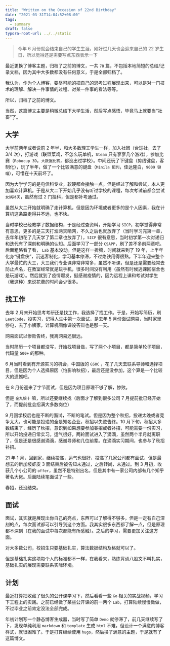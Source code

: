 ```yaml
---
title: "Written on the Occasion of 22nd Birthday"
date: "2021-03-31T14:04:52+08:00"
tags:
  - summary
draft: false
typora-root-url: ../../static
---
```


> 今年 6 月份就会结束自己的学生生涯，刚好过几天也会迎来自己的 22 岁生日，所以觉得还是需要写点东西表示一下

最近更换了博客主题，归档了之前的博文，一共 `78` 篇，不包括本地简短的总结/记录文档，因为其中大多数都没有任何意义，于是全部归档了。

我认为，作为个人博客，要尽可能的把自己的思考过程展现出来，可以是对一门技术的理解、解决一件事情的过程、对某一件事的看法等等。

所以，归档了之前的博文。

当然，这篇博文主要是稍微总结下大学生活，然后写点感悟，毕竟马上就要当“社畜”了。

## 大学

大学前两年或者说前 2 年半，和大多数理工学生一样，加入社团（台球社，去了 3/4 次），打游戏（联盟菜鸡，不怎么玩单机，`Steam` 只有寥寥几个游戏），参加比赛（`Robocup 3D`，`大数据比赛`，都没出过学校）。中间还玩了下键盘（剪线键盘，客制化），玩了半年，做了一个比较满意的键盘（`Minila 配列`，佳达隆白，`9009 键帽`），可惜在十天前坏了。

因为大学学习的是电信科专业，软硬都会接触一点。但是经过了解和尝试，本人更加喜欢计算机。于是从大二下开始几乎没有听过学校的课程，每次考试前都会尝试 `女娲补天`，虽然有过 2 门挂科，但是都补考通过。

虽然从大二开始就明确了走计算机，但是因为环境或者更多的是个人因素，我在计算机这条路走得并不远，也不快。

当时学校已经教学了数据结构，于是经过查资料，开始学习 `SICP`，初学觉得非常有意思，更多的是三天打渔两天晒网，不久之后也就放弃了（当时学习完第一章，去年年初花了几天学了第二章也放弃了），`SICP` 很有意思，当时初学第一次对递归和迭代有了深刻和明确的认知。后面学习了一部分 `CSAPP`，刷了差不多前两章吧。后面粗略看了看， `Lab` 基本没动。但是这样一折腾，时间就来到了 19 年，上半年化身“键盘侠”，沉迷客制化，学习基本停滞，不过烙铁用得很熟。下半年迎来整个大学最忙的大三，大三我们专业课非常非常多，虽然不听课，但是还是需要经常去防止点名，在教室经常就是玩手机，很多时间没有利用（虽然有时候逃课回宿舍也是玩游戏）。然后就到了疫情爆发，挺感谢疫情的，因为远程上课和考试对学生（我这种）来说花费的时间会少很多。

## 找工作

去年 2 月末开始思考考研还是找工作，我选择了找工作。于是，开始写简历，刷 `LeetCode`，投实习，记得人生中第一次面试，是去年 5 月份面试网易，当时家里停电，去了小姨家，计算机图像课设答辩也是那一天。

网易面试以惨败告终，我离网易还很远。

当时简历一个项目都没写，开始找项目做，写了两个小项目，都是简单轮子项目，代码量 `500+` 的那种。

6 月当时看到有开源实习的机会，中国版的 `GSOC` ，花了几天去联系导师和选择项目，但是因为个人选择原因（怕影响秋招），最后还是没参加，这个算是一个比较大的遗憾吧。

在 8 月份迎来了字节面试，但是因为项目原理不够了解，惨败。

但是 `金九银十` 嘛，所以还要继续找（后面才了解到很多公司 7 月提前批已经开始了，而提前批会招满大多数岗位）

9 月回学校后也是不断的面试，不断的笔试。但是因为整个秋招，投递太晚或者竞争太大，也可能是投递的全是知名企业，秋招以失败告终。10 月下旬，秋招大多数结束了，经历了秋招，意识到如果想要参加春招或者补招，可能需要一份实习，所以开始投递日常实习。运气很好，两轮面试进入了滴滴，虽然两个半月就离职了，但是还是很感谢滴滴，感谢导师和几位前辈。在滴滴实习期间，也参与了秋招补招。

21 年 1 月，回到家，继续投递，运气也很好，投递了几家公司都有面试，但是最想去的新加坡虾皮 3 面结束后被告知未通过，之后转岗，未通过。到 3 月初，收获几个小公司的 `offer`，虽然不是特别出名，但是其中有一家公司内部有几个知乎著名大佬。后面陆续笔面试了一些。

春招，还没结束。

## 面试

面试，其实就是展现出你自己的亮点，东西可以了解得不够多，但是一定有自己深刻的点，每次面试都可以引导到这个方面。我其实很多东西都了解一点，但是原理都不深刻（在我的面试中每次都能有所感触）。之后的学习，需要更加关注这方面。

对大多数公司，校招生只要基础扎实，算法数据结构及格就可以了。

但是基础扎实这项每个人的标准都不一样，在我看来，熟练背诵八股文不叫扎实，基础扎实的展现需要联系实际环境。

## 计划

最近打算把收藏了很久的公开课学习下，然后看看一些 `Go` 相关的实战视频，学习下工程上的实践。之前已经做了某些公开课的前一两个 `Lab`，打算陆续慢慢做做，不过毕业之前肯定没法全部完成。

年初计划写一个静态博客生成器，当时写了简单 `Demo` 就停滞了，前几天继续写了下，发现单纯利用 `markdown` 和 `template` 生成 `html` 不难，但设计一个满意的博客样式，就很困难了。于是打算继续使用 `hugo`，然后换了满意的主题，于是就有了这篇博文。

